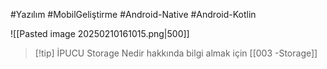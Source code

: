 #Yazılım #MobilGeliştirme #Android-Native #Android-Kotlin 

![[Pasted image 20250210161015.png|500]]


> [!tip] İPUCU
> Storage Nedir hakkında bilgi almak için [[003 -Storage]]

